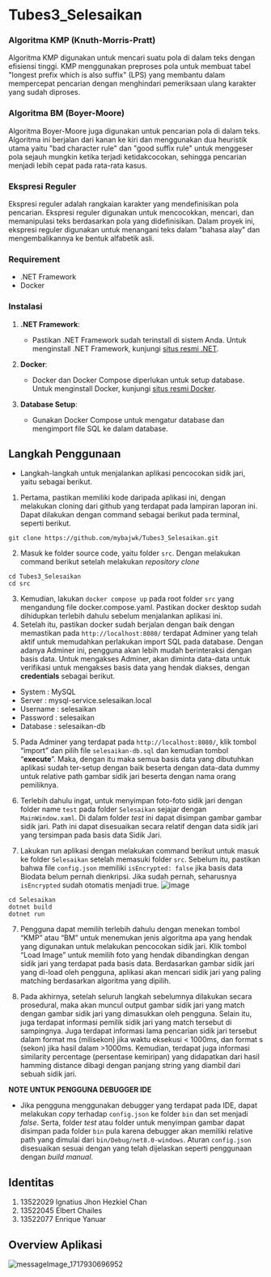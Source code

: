 # Tubes3_Selesaikan

### Algoritma KMP (Knuth-Morris-Pratt)

Algoritma KMP digunakan untuk mencari suatu pola di dalam teks dengan efisiensi tinggi. KMP menggunakan preproses pola untuk membuat tabel "longest prefix which is also suffix" (LPS) yang membantu dalam mempercepat pencarian dengan menghindari pemeriksaan ulang karakter yang sudah diproses.

### Algoritma BM (Boyer-Moore)

Algoritma Boyer-Moore juga digunakan untuk pencarian pola di dalam teks. Algoritma ini berjalan dari kanan ke kiri dan menggunakan dua heuristik utama yaitu "bad character rule" dan "good suffix rule" untuk menggeser pola sejauh mungkin ketika terjadi ketidakcocokan, sehingga pencarian menjadi lebih cepat pada rata-rata kasus.

### Ekspresi Reguler

Ekspresi reguler adalah rangkaian karakter yang mendefinisikan pola pencarian. Ekspresi reguler digunakan untuk mencocokkan, mencari, dan memanipulasi teks berdasarkan pola yang didefinisikan. Dalam proyek ini, ekspresi reguler digunakan untuk menangani teks dalam "bahasa alay" dan mengembalikannya ke bentuk alfabetik asli.

### Requirement

- .NET Framework
- Docker

### Instalasi

1. **.NET Framework**:

   - Pastikan .NET Framework sudah terinstall di sistem Anda. Untuk menginstall .NET Framework, kunjungi [situs resmi .NET](https://dotnet.microsoft.com/download/dotnet-framework).

2. **Docker**:

   - Docker dan Docker Compose diperlukan untuk setup database. Untuk menginstall Docker, kunjungi [situs resmi Docker](https://www.docker.com/get-started).

3. **Database Setup**:
   - Gunakan Docker Compose untuk mengatur database dan mengimport file SQL ke dalam database.

## Langkah Penggunaan
- Langkah-langkah untuk menjalankan aplikasi pencocokan sidik jari, yaitu sebagai berikut.
1. Pertama, pastikan memiliki kode daripada aplikasi ini, dengan melakukan cloning dari github yang terdapat pada lampiran laporan ini. Dapat dilakukan dengan command sebagai berikut pada terminal, seperti berikut.
```
git clone https://github.com/mybajwk/Tubes3_Selesaikan.git
```

2. Masuk ke folder source code, yaitu folder `src`. Dengan melakukan command berikut setelah melakukan _repository clone_
```
cd Tubes3_Selesaikan
cd src
```

3. Kemudian, lakukan `docker compose up` pada root folder `src` yang mengandung file docker.compose.yaml. Pastikan docker desktop sudah dihidupkan terlebih dahulu sebelum menjalankan aplikasi ini.
4. Setelah itu, pastikan docker sudah berjalan dengan baik dengan memastikan pada `http://localhost:8080/` terdapat Adminer yang telah aktif untuk memudahkan perlakukan import SQL pada database. Dengan adanya Adminer ini, pengguna akan lebih mudah berinteraksi dengan basis data. Untuk mengakses Adminer, akan diminta data-data untuk verifikasi untuk mengakses basis data yang hendak diakses, dengan **credentials** sebagai berikut.
- System : MySQL
- Server : mysql-service.selesaikan.local
- Username : selesaikan
- Password : selesaikan
- Database : selesaikan-db

5. Pada Adminer yang terdapat pada `http://localhost:8080/`, klik tombol “import” dan pilih file `selesaikan-db.sql` dan kemudian tombol “**execute**”. Maka, dengan itu maka semua basis data yang dibutuhkan aplikasi sudah ter-setup dengan baik beserta dengan data-data dummy untuk relative path gambar sidik jari beserta dengan nama orang pemiliknya.
6. Terlebih dahulu ingat, untuk menyimpan foto-foto sidik jari dengan folder name `test` pada folder `Selesaikan` sejajar dengan `MainWindow.xaml`. Di dalam folder _test_ ini dapat disimpan gambar gambar sidik jari. Path ini dapat disesuaikan secara relatif dengan data sidik jari yang tersimpan pada basis data Sidik Jari.

7. Lakukan run aplikasi dengan melakukan command berikut untuk masuk ke folder `Selesaikan` setelah memasuki folder `src`. Sebelum itu, pastikan bahwa file `config.json` memiliki `isEncrypted: false` jika basis data Biodata belum pernah dienkripsi. Jika sudah pernah, seharusnya `isEncrypted` sudah otomatis menjadi true.
![image](https://github.com/mybajwk/Tubes3_Selesaikan/assets/113753352/e1493f9c-51be-417d-b845-abc0766b317d)
```
cd Selesaikan
dotnet build
dotnet run
```
7. Pengguna dapat memilih terlebih dahulu dengan menekan tombol “KMP” atau “BM” untuk menemukan jenis algoritma apa yang hendak yang digunakan untuk melakukan pencocokan sidik jari. Klik tombol “Load Image” untuk memilih foto yang hendak dibandingkan dengan sidik jari yang terdapat pada basis data. Berdasarkan gambar sidik jari yang di-load oleh pengguna, aplikasi akan mencari sidik jari yang paling matching berdasarkan algoritma yang dipilih.

8. Pada akhirnya, setelah seluruh langkah sebelumnya dilakukan secara prosedural, maka akan muncul output gambar sidik jari yang match dengan gambar sidik jari yang dimasukkan oleh pengguna. Selain itu, juga terdapat informasi pemilik sidik jari yang match tersebut di sampingnya. Juga terdapat informasi lama pencarian sidik jari tersebut dalam format ms (milisekon) jika waktu eksekusi < 1000ms, dan format s (sekon) jika hasil dalam >1000ms. Kemudian, terdapat juga informasi similarity percentage (persentase kemiripan) yang didapatkan dari hasil hamming distance dibagi dengan panjang string yang diambil dari sebuah sidik jari.

**NOTE UNTUK PENGGUNA DEBUGGER IDE** 
- Jika pengguna menggunakan debugger yang terdapat pada IDE, dapat melakukan _copy_ terhadap `config.json` ke folder `bin` dan set menjadi _false_. Serta, folder _test_ atau folder untuk menyimpan gambar dapat disimpan pada folder `bin` pula karena debugger akan memiliki relative path yang dimulai dari `bin/Debug/net8.0-windows`. Aturan `config.json` disesuaikan sesuai dengan yang telah dijelaskan seperti penggunaan dengan _build manual_.
  
## Identitas
1. 13522029 Ignatius Jhon Hezkiel Chan
2. 13522045 Elbert Chailes
3. 13522077 Enrique Yanuar

## Overview Aplikasi
![messageImage_1717930696952](https://github.com/mybajwk/Tubes3_Selesaikan/assets/113753352/d2ce6ae7-151b-4ae3-85c2-22e78b5d7d8c)
